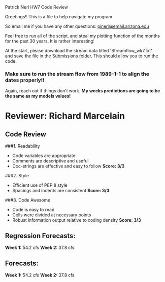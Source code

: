 Patrick Neri HW7 Code Review

Greetings!!
This is a file to help navigate my program.

So email me if you have any other questions:
 pjneri@email.arizona.edu

 Feel free to run all of the script, and steal my plotting function of the months for the
 past 30 years. It is rather interesting!

 At the start, please download the stream data titled 'Streamflow_wk7.txt'
 and save the file in the Submissions folder. This should allow you to run the code.

 ### Make sure to run the stream flow from 1989-1-1 to align the dates properly!!

 Again, reach out if things don't work.
 **My weeks predictions are going to be the same as my models values!**


# Reviewer:  Richard Marcelain

## Code Review

###1. Readability
- Code variables are appropriate
- Comments are descriptive and useful
- Doc-strings are effective and easy to follow
**Score: 3/3**


###2. Style
- Efficient use of PEP 8 style
- Spacings and indents are consistent
**Score: 3/3**

###3. Code Awesome
- Code is easy to read
- Cells were divided at necessary points
- Robust information output relative to coding density
**Score: 3/3**


## Regression Forecasts:

**Week 1:** 54.2 cfs
**Week 2:** 37.8 cfs

## Forecasts:

**Week 1:** 54.2 cfs 
**Week 2:** 37.8 cfs
